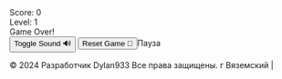 <head>
  <meta charset="UTF-8">
  <meta name="viewport" content="width=device-width, initial-scale=1.0">
  <title>Tetris</title>
  <link rel="stylesheet" href="styles.css">
</head>
<body>
  <canvas id="tetrisCanvas" width="300" height="600"></canvas>
  <div id="score">Score: 0</div>
  <div id="level">Level: 1</div>
  <div id="game-over">Game Over!</div>
  <canvas id="next-piece-canvas" width="100" height="100"></canvas>
  <button id="sound-button">Toggle Sound 🔊</button>
  <button id="reset-button">Reset Game 🔄</button
  <button id="pause-resume-button">Пауза</button                                       
  <script src="tetris.js"></script></html>
<p>&copy; 2024 Разработчик  Dylan933 Все права защищены.  г Вяземский | <span id="companyLink"></span></p>
